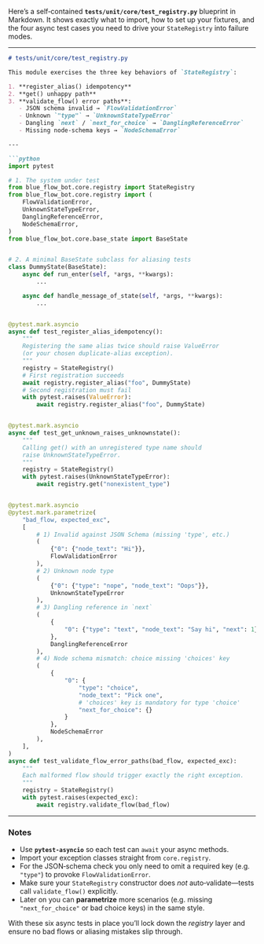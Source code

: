 Here’s a self‐contained **`tests/unit/core/test_registry.py`** blueprint in Markdown. It shows exactly what to import, how to set up your fixtures, and the four async test cases you need to drive your `StateRegistry` into failure modes.

---

```markdown
# tests/unit/core/test_registry.py

This module exercises the three key behaviors of `StateRegistry`:

1. **register_alias() idempotency**  
2. **get() unhappy path**  
3. **validate_flow() error paths**:
   - JSON schema invalid → `FlowValidationError`
   - Unknown `"type"` → `UnknownStateTypeError`
   - Dangling `next` / `next_for_choice` → `DanglingReferenceError`
   - Missing node‐schema keys → `NodeSchemaError`

---

```python
import pytest

# 1. The system under test
from blue_flow_bot.core.registry import StateRegistry
from blue_flow_bot.core.registry import (
    FlowValidationError,
    UnknownStateTypeError,
    DanglingReferenceError,
    NodeSchemaError,
)
from blue_flow_bot.core.base_state import BaseState


# 2. A minimal BaseState subclass for aliasing tests
class DummyState(BaseState):
    async def run_enter(self, *args, **kwargs):
        ...

    async def handle_message_of_state(self, *args, **kwargs):
        ...


@pytest.mark.asyncio
async def test_register_alias_idempotency():
    """
    Registering the same alias twice should raise ValueError
    (or your chosen duplicate‐alias exception).
    """
    registry = StateRegistry()
    # First registration succeeds
    await registry.register_alias("foo", DummyState)
    # Second registration must fail
    with pytest.raises(ValueError):
        await registry.register_alias("foo", DummyState)


@pytest.mark.asyncio
async def test_get_unknown_raises_unknownstate():
    """
    Calling get() with an unregistered type name should
    raise UnknownStateTypeError.
    """
    registry = StateRegistry()
    with pytest.raises(UnknownStateTypeError):
        await registry.get("nonexistent_type")


@pytest.mark.asyncio
@pytest.mark.parametrize(
    "bad_flow, expected_exc",
    [
        # 1) Invalid against JSON Schema (missing 'type', etc.)
        (
            {"0": {"node_text": "Hi"}},  
            FlowValidationError
        ),
        # 2) Unknown node type
        (
            {"0": {"type": "nope", "node_text": "Oops"}},  
            UnknownStateTypeError
        ),
        # 3) Dangling reference in `next`
        (
            {
                "0": {"type": "text", "node_text": "Say hi", "next": 1}
            },  
            DanglingReferenceError
        ),
        # 4) Node schema mismatch: choice missing 'choices' key
        (
            {
                "0": {
                    "type": "choice",
                    "node_text": "Pick one",
                    # 'choices' key is mandatory for type 'choice'
                    "next_for_choice": {}
                }
            },
            NodeSchemaError
        ),
    ],
)
async def test_validate_flow_error_paths(bad_flow, expected_exc):
    """
    Each malformed flow should trigger exactly the right exception.
    """
    registry = StateRegistry()
    with pytest.raises(expected_exc):
        await registry.validate_flow(bad_flow)
```

---

### Notes

- Use **`pytest‑asyncio`** so each test can `await` your async methods.
- Import your exception classes straight from `core.registry`.
- For the JSON‐schema check you only need to omit a required key (e.g. `"type"`) to provoke `FlowValidationError`.
- Make sure your `StateRegistry` constructor does *not* auto‐validate—tests call `validate_flow()` explicitly.
- Later on you can **parametrize** more scenarios (e.g. missing `"next_for_choice"` or bad choice keys) in the same style.

With these six async tests in place you’ll lock down the *registry* layer and ensure no bad flows or aliasing mistakes slip through.